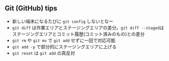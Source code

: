 ## Git (GitHub) tips

- 新しい端末になるたびに `git config` しないとなー
- `git diff` は作業エリアとステージングエリアの差分。`git diff --staged`はステージングエリアとコミット履歴(コミット済みのもの)との差分
- `git rm` や `git mv` で `git add` せずに一回で対応可能
- `git add -p` で部分的にステージングエリアに上げる
- `git reset` は `git add` の真反対
